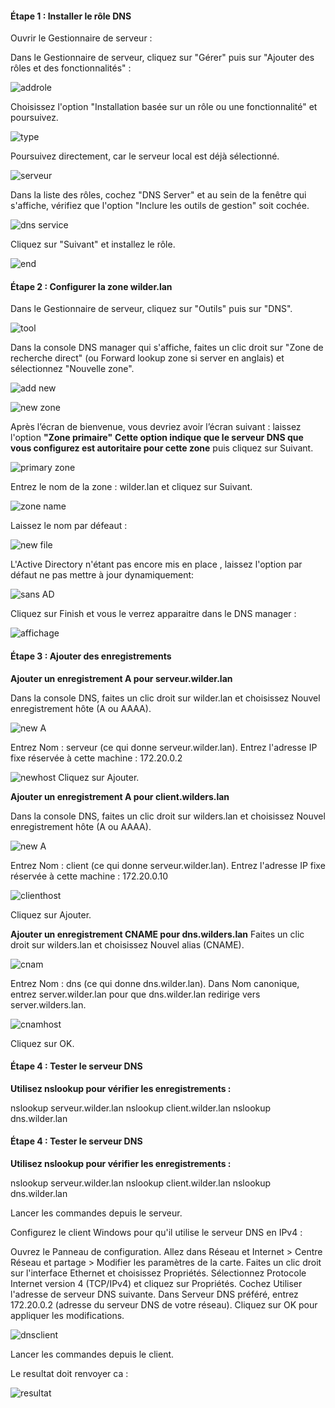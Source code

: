 #### Étape 1 : Installer le rôle DNS
Ouvrir le Gestionnaire de serveur :

Dans le Gestionnaire de serveur, cliquez sur "Gérer" puis sur "Ajouter des rôles et des fonctionnalités" :

![addrole](https://github.com/user-attachments/assets/4359d6e3-4faa-4896-86e4-1c3afdf8b4ef)

Choisissez l'option "Installation basée sur un rôle ou une fonctionnalité" et poursuivez.

![type](https://github.com/user-attachments/assets/b49a1aed-297f-46df-8b29-2116c6353008)


Poursuivez directement, car le serveur local est déjà sélectionné.

![serveur](https://github.com/user-attachments/assets/401b9e03-f352-48b9-aa80-f581ab82fef8)


Dans la liste des rôles, cochez "DNS Server" et au sein de la fenêtre qui s'affiche, vérifiez que l'option "Inclure les outils de gestion" soit cochée.

![dns service](https://github.com/user-attachments/assets/c6b8bec6-09c5-4473-84b4-36ca4d168321)

Cliquez sur "Suivant" et installez le rôle.

![end](https://github.com/user-attachments/assets/a974b279-499d-43c0-bd9e-0d72748a87b7)


#### Étape 2 : Configurer la zone wilder.lan 

Dans le Gestionnaire de serveur, cliquez sur "Outils" puis sur "DNS".

![tool](https://github.com/user-attachments/assets/9b00208f-66c1-469b-afc7-88956914f78b)


Dans la console DNS manager qui s'affiche, faites un clic droit sur "Zone de recherche direct" (ou Forward lookup zone si server en anglais) et sélectionnez "Nouvelle zone".

![add new](https://github.com/user-attachments/assets/e181c122-1476-4946-abbc-3724f668ad87)

![new zone](https://github.com/user-attachments/assets/879c41e3-cfc5-4ae7-8888-15733a1ef296)

Après l’écran de bienvenue, vous devriez avoir l’écran suivant : laissez l'option **"Zone primaire"** 
**Cette option indique que le serveur DNS que vous configurez est autoritaire pour cette zone** puis cliquez sur Suivant.

![primary zone](https://github.com/user-attachments/assets/8e135f33-b6f4-4fc6-838f-15bf16b4bd0a)


Entrez le nom de la zone : wilder.lan et cliquez sur Suivant.

![zone name](https://github.com/user-attachments/assets/8ed447c2-4095-41f2-9c81-c4802015a0b6)

Laissez le nom par défeaut :

![new file](https://github.com/user-attachments/assets/dc609dfb-d890-4caa-8482-46656db7ddd3)

L'Active Directory n'étant pas encore mis en place , laissez l'option par défaut ne pas mettre à jour dynamiquement:

![sans AD](https://github.com/user-attachments/assets/cc39143b-3c66-4c69-bc0b-1e4e56aea62c)

Cliquez sur Finish et vous le verrez apparaitre dans le DNS manager :

![affichage](https://github.com/user-attachments/assets/6d0bd0fb-2237-44a1-ad4c-407fd72d9728)


#### Étape 3 : Ajouter des enregistrements

**Ajouter un enregistrement A pour serveur.wilder.lan**

Dans la console DNS, faites un clic droit sur wilder.lan et choisissez Nouvel enregistrement hôte (A ou AAAA).

![new A](https://github.com/user-attachments/assets/0bd67411-f385-4e40-a243-9859528ca87d)

Entrez Nom : serveur (ce qui donne serveur.wilder.lan).
Entrez l'adresse IP fixe réservée à cette machine : 172.20.0.2 

![newhost](https://github.com/user-attachments/assets/73d67d75-6378-4703-b590-ff7ad6ce8a81)
Cliquez sur Ajouter.

**Ajouter un enregistrement A pour client.wilders.lan**

Dans la console DNS, faites un clic droit sur wilders.lan et choisissez Nouvel enregistrement hôte (A ou AAAA).

![new A](https://github.com/user-attachments/assets/0bd67411-f385-4e40-a243-9859528ca87d)

Entrez Nom : client (ce qui donne serveur.wilder.lan).
Entrez l'adresse IP fixe réservée à cette machine : 172.20.0.10

![clienthost](https://github.com/user-attachments/assets/2d0c80e9-2b82-46dc-842d-0bb627535cf9)

Cliquez sur Ajouter.

**Ajouter un enregistrement CNAME pour dns.wilders.lan**
Faites un clic droit sur wilders.lan et choisissez Nouvel alias (CNAME).

![cnam](https://github.com/user-attachments/assets/4dcb4873-e27a-40be-a00b-068ac7885353)

Entrez Nom : dns (ce qui donne dns.wilder.lan).
Dans Nom canonique, entrez server.wilder.lan pour que dns.wilder.lan redirige vers server.wilders.lan.

![cnamhost](https://github.com/user-attachments/assets/4f531b81-c433-40c0-97cc-903e60300020)

Cliquez sur OK.

#### Étape 4 : Tester le serveur DNS

**Utilisez nslookup pour vérifier les enregistrements :**

nslookup serveur.wilder.lan
nslookup client.wilder.lan
nslookup dns.wilder.lan


#### Étape 4 : Tester le serveur DNS

**Utilisez nslookup pour vérifier les enregistrements :**

nslookup serveur.wilder.lan
nslookup client.wilder.lan
nslookup dns.wilder.lan

Lancer les commandes depuis le serveur.

Configurez le client Windows pour qu'il utilise le serveur DNS en IPv4 :

Ouvrez le Panneau de configuration.
Allez dans Réseau et Internet > Centre Réseau et partage > Modifier les paramètres de la carte.
Faites un clic droit sur l'interface Ethernet et choisissez Propriétés.
Sélectionnez Protocole Internet version 4 (TCP/IPv4) et cliquez sur Propriétés.
Cochez Utiliser l'adresse de serveur DNS suivante.
Dans Serveur DNS préféré, entrez 172.20.0.2 (adresse du serveur DNS de votre réseau).
Cliquez sur OK pour appliquer les modifications.

![dnsclient](https://github.com/user-attachments/assets/fe24284c-6ece-47a1-a272-bbb2be0206bb)


Lancer les commandes depuis le client.

Le resultat doit renvoyer ca :

![resultat](https://github.com/user-attachments/assets/530bb4b5-3e7f-44c6-9204-a141b7bda93f)



